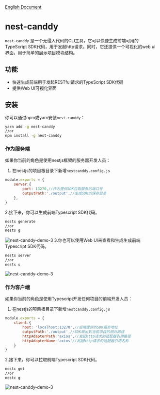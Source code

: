 
[English Document](README.md)

# nest-canddy

`nest-canddy` 是一个无侵入代码的CLI工具，它可以快速生成前端可用的TypeScript SDK代码，用于发起http请求。同时，它还提供一个可视化的web ui界面，用于简单的展示项目模块结构。

## 功能

- 快速生成前端用于发起RESTful请求的TypeScript SDK代码
- 提供Web UI可视化界面

## 安装

你可以通过npm或yarn安装`nest-canddy`：

```bash
yarn add -g nest-canddy
//or
npm install -g nest-canddy
```
### 作为服务端

如果你当前的角色是使用nestjs框架的服务器开发人员：

1. 在nestjs的项目根目录下新增`nestcanddy.config.js`
```javascript
module.exports = {
    server:{
		port: 13270,//作为提供SDK拉取服务的端口号
		outputPath:'./output',//生成SDK的保存目录
	},
}
```
2.接下来，你可以生成前端Typescript SDK代码。
```bash
nests generate
//or
nests g
```
![nest-canddy-demo-3](https://caidan-1318352346.cos.ap-guangzhou.myqcloud.com/upload/demo/nest-canddy-demo-1.gif)
3.你也可以使用Web UI来查看和生成生成前端Typescript SDK代码。
```bash
nests server
//or
nests s
```
![nest-canddy-demo-3](https://caidan-1318352346.cos.ap-guangzhou.myqcloud.com/upload/demo/nest-canddy-demo-2.gif)

### 作为客户端

如果你当前的角色是使用Typescript开发任何项目的前端开发人员：

1. 在nestjs的项目根目录下新增`nestcanddy.config.js`
```javascript
module.exports = {
	client:{
		host: 'localhost:13270',//后端提供的SDK服务地址
		outputPath:'./output',//SDK输出到当前项目的相对路径
		httpAdapterPath:'axios',//发起http请求的适配器引用路径
		httpAdapterName:'axios'//发起http请求的适配器引用名称
	}
}
```
2.接下来，你可以拉取前端Typescript SDK代码。
```bash
nestc get
//or
nestc g
```
![nest-canddy-demo-3](https://caidan-1318352346.cos.ap-guangzhou.myqcloud.com/upload/demo/nest-canddy-demo-3.gif)
